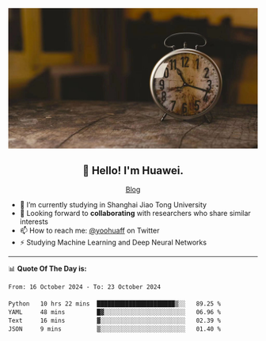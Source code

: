 <div align="center">
  <a href="https://github.com/JHW5981">
    <img src="./assets/background.jpg">
  </a>
</div>

<h2 align="center">👋 Hello! I'm Huawei.</h2>
<p align="center">
  <a href="https://blog.csdn.net/Edward__J?spm=1000.2115.3001.5343">Blog</a>
</p>


- 🔭 I’m currently studying in Shanghai Jiao Tong University
- 💬 Looking forward to **collaborating** with researchers who share similar interests
- 📫 How to reach me: [@yoohuaff](https://twitter.com/yoohuaff) on Twitter
- ⚡ Studying Machine Learning and Deep Neural Networks

-------
📊 **Quote Of The Day is:**
<!--START_SECTION:waka-->

```txt
From: 16 October 2024 - To: 23 October 2024

Python   10 hrs 22 mins  ██████████████████████▒░░   89.25 %
YAML     48 mins         █▓░░░░░░░░░░░░░░░░░░░░░░░   06.96 %
Text     16 mins         ▓░░░░░░░░░░░░░░░░░░░░░░░░   02.39 %
JSON     9 mins          ▒░░░░░░░░░░░░░░░░░░░░░░░░   01.40 %
```

<!--END_SECTION:waka-->
